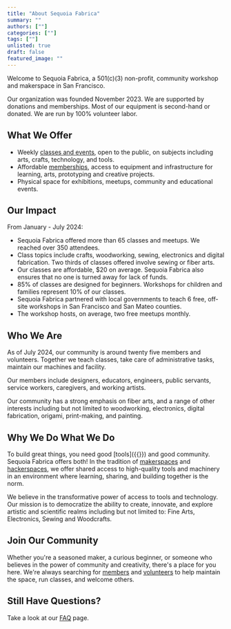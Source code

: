 ```yaml
---
title: "About Sequoia Fabrica"
summary: ""
authors: [""]
categories: [""]
tags: [""]
unlisted: true
draft: false
featured_image: ""
---
```



Welcome to Sequoia Fabrica, a 501(c)(3) non-profit, community workshop and makerspace in San Francisco.

Our organization was founded November 2023. We are supported by donations and memberships. Most of our equipment is second-hand or donated. We are run by 100% volunteer labor.

## What We Offer 

* Weekly [classes and events](/events), open to the public, on subjects including arts, crafts, technology, and tools. 
* Affordable [memberships](/membership), access to equipment and infrastructure for learning, arts, prototyping and creative projects.
* Physical space for exhibitions, meetups, community and educational events.

## Our Impact

From January - July 2024:
* Sequoia Fabrica offered more than 65 classes and meetups. We reached over 350 attendees.
* Class topics include crafts, woodworking, sewing, electronics and digital fabrication. Two thirds of classes offered involve sewing or fiber arts.
* Our classes are affordable, $20 on average. Sequoia Fabrica also ensures that no one is turned away for lack of funds.
* 85% of classes are designed for beginners. Workshops for children and families represent 10% of our classes.
* Sequoia Fabrica partnered with local governments to teach 6 free, off-site workshops in San Francisco and San Mateo counties.
* The workshop hosts, on average, two free meetups monthly.

## Who We Are

As of July 2024, our community is around twenty five members and volunteers. Together we teach classes, take care of administrative tasks, maintain our machines and facility. 

Our members include designers, educators, engineers, public servants, service workers, caregivers, and working artists. 

Our community has a strong emphasis on fiber arts, and a range of other interests including but not limited to woodworking, electronics, digital fabrication, origami, print-making, and painting. 

## Why We Do What We Do

To build great things, you need good [tools]({{<param wiki>}}) and good community. Sequoia Fabrica offers both! In the tradition of [makerspaces](https://www.makerspaces.com/what-is-a-makerspace/) and [hackerspaces](https://hackerspaces.org), we offer shared access to high-quality tools and machinery in an environment where learning, sharing, and building together is the norm. 

We believe in the transformative power of access to tools and technology. Our mission is to democratize the ability to create, innovate, and explore artistic and scientific realms including but not limited to: Fine Arts, Electronics, Sewing and Woodcrafts. 

## Join Our Community

Whether you're a seasoned maker, a curious beginner, or someone who believes in the power of community and creativity, there's a place for you here. We're always searching for [members](/membership) and [volunteers](https://wiki.sequoiafabrica.org/wiki/Volunteers) to help maintain the space, run classes, and welcome others. 

## Still Have Questions?

Take a look at our [FAQ](/faq) page.